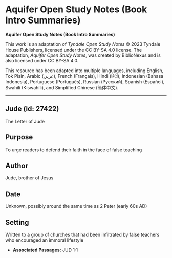 # Aquifer Open Study Notes (Book Intro Summaries)

**Aquifer Open Study Notes (Book Intro Summaries)**

This work is an adaptation of *Tyndale Open Study Notes* © 2023 Tyndale House Publishers, licensed under the CC BY\-SA 4\.0 license. The adaptation, *Aquifer Open Study Notes*, was created by BiblioNexus and is also licensed under CC BY\-SA 4\.0\.

This resource has been adapted into multiple languages, including English, Tok Pisin, Arabic (عربي), French (Français), Hindi (हिंदी), Indonesian (Bahasa Indonesia), Portuguese (Português), Russian (Русский), Spanish (Español), Swahili (Kiswahili), and Simplified Chinese (简体中文).



--------------------------------

## Jude (id: 27422)

The Letter of Jude

Purpose
-------

To urge readers to defend their faith in the face of false teaching

Author
------

Jude, brother of Jesus

Date
----

Unknown, possibly around the same time as 2 Peter (early 60s AD)

Setting
-------

Written to a group of churches that had been infiltrated by false teachers who encouraged an immoral lifestyle

* **Associated Passages:** JUD 1:1

